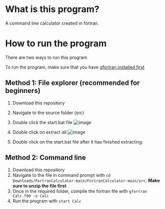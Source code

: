 # What is this program?

A command line calculator created in fortran.

# How to run the program

There are two ways to run this program

To run the program, make sure that you have [gfortran installed first](https://www.mingw-w64.org/downloads/)

## Method 1: File explorer (recommended for beginners)

1) Download this repository
2) Navigate to the source folder (src)
3) Double click the start.bat file
![image](https://github.com/BlueBudgieTech/FortranCalculator/assets/85682026/0bc46b5b-b17a-4436-b596-1c1fc09f9a24)

4) Double click on extract all
![image](https://github.com/BlueBudgieTech/FortranCalculator/assets/85682026/0dca9708-e96d-407e-aa7c-9fcbefa699eb)

5) Double click on the start.bat file after it has finished extracting.

## Method 2: Command line
1) Download this repository
2) Navigate to the file in command prompt with `cd Downloads/FortranCalculator-main/FortranCalculator-main/src`. **Make sure to unzip the file first**
3) Once in the required folder, compile the fortran file with `gfortran Calc.f90 -o Calc`
4) Run the program with `start Calc`
